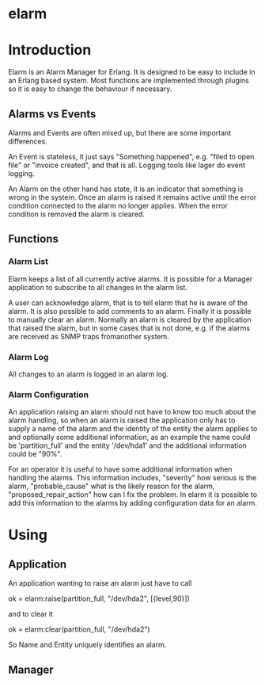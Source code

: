 elarm
=====

# Introduction #

Elarm is an Alarm Manager for Erlang. It is designed to be easy to include in an Erlang based system. Most functions are implemented through plugins so it is easy to change the behaviour if necessary.

## Alarms vs Events ##

Alarms and Events are often mixed up, but there are some important differences.

An Event is stateless, it just says "Something happened", e.g. "filed to open file" or "invoice created", and that is all. Logging tools like lager do event logging. 

An Alarm on the other hand has state, it is an indicator that something is wrong in the system. Once an alarm is raised it remains active until the error condition connected to the alarm no longer applies. When the error condition is removed the alarm is cleared.

## Functions ##

### Alarm List ###

Elarm keeps a list of all currently active alarms. It is possible for a Manager application to subscribe to all changes in the alarm list.

A user can acknowledge alarm, that is to tell elarm that he is aware of the alarm. It is also possible to add comments to an alarm. Finally it is possible to manually clear an alarm. Normally an alarm is cleared by the application that raised the alarm, but in some cases that is not done, e.g. if the alarms are received as SNMP traps fromanother system.

### Alarm Log ###

All changes to an alarm is logged in an alarm log.

### Alarm Configuration ###

An application raising an alarm should not have to know too much about the alarm handling, so when an alarm is raised the application only has to supply a name of the alarm and the identity of the entity the alarm applies to and optionally some additional information, as an example the name could be 'partition_full' and the entity '/dev/hda1' and the additional information could be "90%".

For an operator it is useful to have some additional information when handling the alarms. This information includes, "severity" how serious is the alarm, "probable_cause" what is the likely reason for the alarm, "proposed_repair_action" how can I fix the problem. In elarm it is possible to add this information to the alarms by adding configuration data for an alarm.

# Using #

## Application ##

An application wanting to raise an alarm just have to call

   ok = elarm:raise(partition_full, "/dev/hda2", [{level,90}])

and to clear it

   ok = elarm:clear(partition_full, "/dev/hda2")

So Name and Entity uniquely identifies an alarm.

## Manager ##

